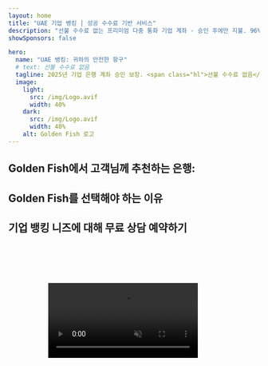 ```yaml
---
layout: home
title: "UAE 기업 뱅킹 | 성공 수수료 기반 서비스"
description: "선불 수수료 없는 프리미엄 다중 통화 기업 계좌 - 승인 후에만 지불. 96% 성공률의 완벽한 신청 관리. 계좌 개설 보장."
showSponsors: false

hero:
  name: "UAE 뱅킹: 귀하의 안전한 항구"
  # text: 선불 수수료 없음
  tagline: 2025년 기업 은행 계좌 승인 보장. <span class="hl">선불 수수료 없음</span> - 승인 후에만 지불. 96% 성공률.
  image:
    light:
      src: /img/Logo.avif
      width: 40%
    dark:
      src: /img/Logo.avif
      width: 40%
    alt: Golden Fish 로고
---
```


<FeatureCards :features="[
  {
    title: '계좌 승인 보장',
    bullet: '✓',
    items: [
      '첫 계좌 승인 2개월 보장',
      '두 번째 계좌 3개월 보장',
      '품질 사업 계획서 준비',
      '포괄적인 실사 지원',
      '은행과의 직접 커뮤니케이션 전략',
      '완벽한 뱅킹 패키지 설정'
    ],
    linkText: 'Learn more',
    link: '../../corporate-banking-services/guaranteed-account-approvals',
    icon: {
      light: '/video/iStock-2186765808.mp4',
      dark: '/video/iStock-2166377244.mp4',
      alt: '뱅킹 요구사항',
    }
  },
]" />

<FeatureCards :features="[
  {
    title: '고위험 사업을 위한 UAE 은행 계좌',
    items: [
      '강화된 실사(EDD)에 대한 전문가 지침',
      '거래 모니터링 및 리스크 관리',
      '컴플라이언스 정책 및 절차 설정',
      '은행 관계 관리',
      '정기적인 컴플라이언스 업데이트 및 감사',
      '계좌 보안을 위한 비상 계획'
    ],
    linkText: 'Learn more',
    link: '../../corporate-banking-services/UAE-Bank-Accounts-for-High-Risk-Business',
    icon: {
      light: '/img/iStock-1333000394.avif',
      dark: '/img/iStock-584576538.avif',
      alt: '뱅킹 서비스',
    }
  },
  {
    title: '컴플라이언스 유지: UAE 비즈니스 보호',
    items: [
      '잠재적 리스크 식별을 위한 정기 컴플라이언스 감사',
      '정부 승인을 위한 종합 PRO 서비스',
      '라이선스 갱신 관리 및 알림',
      '뱅킹 컨설팅 및 계좌 유지',
      'VAT 및 ESR 컴플라이언스 지원',
      '직원 비자 및 노동법 컴플라이언스',
      '규제 업데이트에 대한 교육 워크샵'
    ],
    linkText: 'Learn more',
    link: '../../company-registration/Protect-Your-Business',
    icon: {
      light: '/img/iStock-1382278859.jpg',
      dark: '/img/iStock-1867623684.jpg',
      alt: '뱅킹 서비스',
    }
  },
  {
    title: 'UAE 기업 뱅킹 혜택',
    items: [
      'Moody\'s **Aa2** 등급의 강력한 은행 시스템',
      '**1980년 이후 고정 USD 환율**',
      '자본 이동에 대한 제한 없음',
      '1,840억 달러 이상의 외환 보유고',
      '정치적, 경제적 안정성',
      '정부 지원 은행 시스템',
      '세계적 수준의 디지털 뱅킹'
    ],
    linkText: 'Learn more',
    link: '../../company-registration/banking',
    icon: {
      light: '/img/iStock-1032707788.jpg',
      dark: '/img/iStock-1152367067.avif',
      alt: '뱅킹 프로세스',
    }
  }
]" />

## Golden Fish에서 고객님께 추천하는 은행:

<!--@include: /../../include/recommended-banks.md-->

## Golden Fish를 선택해야 하는 이유

<BenefitsList :features="[
  {
    icon: '🏢',
    title: 'UAE 현지 전문성',
    text: '두바이의 전담 전문가들이 모든 과정을 전문적으로 안내해드립니다.'
  },
  {
    icon: '📊',
    title: '입증된 성공률',
    text: '프리미엄 처리를 통해 발급된 수백 건의 비자, 은행 계좌, 회사 등록에서 90% 이상의 승인률을 기록했습니다.'
  },
  {
    icon: '💸',
    title: '**성공 기반 수수료**',
    text: '[승인 후에만 지불](/uae-business/benefits/success-based-fees). 숨겨진 비용 없는 완벽한 투명성.'
  },
]" />

## 기업 뱅킹 니즈에 대해 무료 상담 예약하기

<video  autoplay muted playsinline style="padding: 80px" >
  <source src="/video/iStock-2185918790.mp4" type="video/mp4">
</video>

<ContactFormModal 
  formName="Banking [offer]" 
  buttonText="무료 상담 받기" 
  categoryLabel="필요한 지원 수준: *" 
  categoryPlaceholderText="지원 수준을 선택하세요"
  messageLabel="상담 준비를 위해 도움이 되는 정보 (권장사항)"
  messagePlaceholderText="귀사의 사업 유형, 운영 관할 지역, 예상 거래량 및 특정 뱅킹 요구사항(다중통화, 무역금융 등)에 대해 알려주세요"
  :services="[
  '기본 — 필수 서류 및 계좌 개설 상담만 진행',
  '표준 — 모든 뱅킹 단계에 대한 완전한 서류 작성 및 안내',
  '종합 — 귀사의 최소한의 참여로 완벽한 뱅킹 설정 서비스 제공',
  '맞춤형 — 대량 거래 또는 다중 관할 구조에 대해 논의 필요',
  ]"
/>